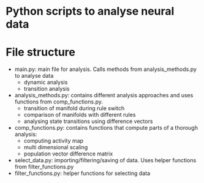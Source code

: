 # Python scripts to analyse neural data

# File structure

* main.py: main file for analysis. Calls methods from analysis_methods.py to analyse data
    * dynamic analysis
    * transition analysis
* analysis_methods.py: contains different analysis approaches and uses functions from comp_functions.py.
    * transition of manifold during rule switch
    * comparison of manifolds with different rules
    * analysing state transitions using difference vectors
* comp_functions.py: contains functions that compute parts of a thorough analysis:
    * computing activity map
    * multi dimensional scaling
    * population vector difference matrix
* select_data.py: importing/filtering/saving of data. Uses helper functions from filter_functions.py
* filter_functions.py: helper functions for selecting data
